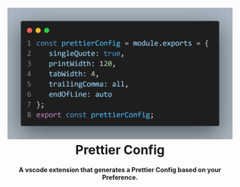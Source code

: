 <h1 align="center">
  <br>
    <img src="https://raw.githubusercontent.com/Harry-Hopkinson/prettier-config/master/images/icon.png">
  </a>
  <br>
  Prettier Config
  <br>
</h1>

<h4 align="center">A vscode extension that generates a Prettier Config based on your Preference.</h4>